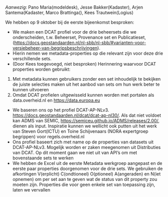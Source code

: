 *Aanwezig*: Pano Maria(modeldesk), Jesse Bakker(Kadaster), Arjen Santema(Kadaster, Marco Brattinga(), Kees Trautwein(Logius)

We hebben op 9 oktober bij de eerste bijeenkomst besproken:
-	We maken een DCAT profiel voor de drie beheersets die we onderscheiden, t.w. Beheerset, Provenance set en Publicatieset, (https://docs.geostandaarden.nl/nl-sbb/nl-sbb/#varianten-voor-versiebeheer-van-begripsbeschrijvingen). 
-	Hierin nemen we metadata-properties op die relevant zijn voor deze drie verschillende sets. 
-	(Door Kees toegevoegd, niet besproken) Herinnering waarvoor DCAT properties worden gebruikt:
1.	Met metadata kunnen gebruikers zonder een set inhoudelijk te bekijken de juiste selecties maken uit het aanbod van sets om hun werk beter te kunnen uitvoeren 
2.	Omdat DCAT profielen uitgewisseld kunnen worden met portalen als data.overheid.nl en https://data.europa.eu
-	We baseren ons op het profiel DCAT-AP-NLv3.  https://docs.geostandaarden.nl/dcat/dcat-ap-nl30/.  Als dat niet voldoet kan ADMS van SEMIC, https://semiceu.github.io/ADMS/releases/2.00/,  dienen als input. Inspiratie kunnen we wellicht ook putten uit het werk van Steven Gort(ICTU) en Toine Schijvenaars (NORA expertgroep begrippen)  voor regels.overheid.nl
-	Ons profiel baseert zich met name op de properties van datasets uit DCAT-AP-NLv3. Mogelijk worden er zaken meegenomen uit Distributies van DCAT. Op dit moment gaan we niet uit van API’s om met bovenstaande sets te werken
-	We hebben de Excel uit de eerste Metadata werkgroep aangepast en de eerste paar properties doorgenomen voor de drie sets. We gebruiken de afkortingen V(erplicht) C(ondtioneel) O(ptioneel) A(angeraden) en N(iet opnemen) om per set aan te geven wat de status van dit property zou moeten zijn. Properties die voor geen enkele set van toepassing zijn, laten we vervallen


